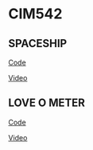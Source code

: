 # CIM542


## SPACESHIP

[Code](code/SPACESHIP/SPACESHIP.ino)

[Video](https://youtu.be/Ji-qHLZ8gV8)

## LOVE O METER

[Code](code/love/LOVE.ino)

[Video](https://www.youtube.com/watch?v=1a82Pu4nwaA&feature=youtu.be)
